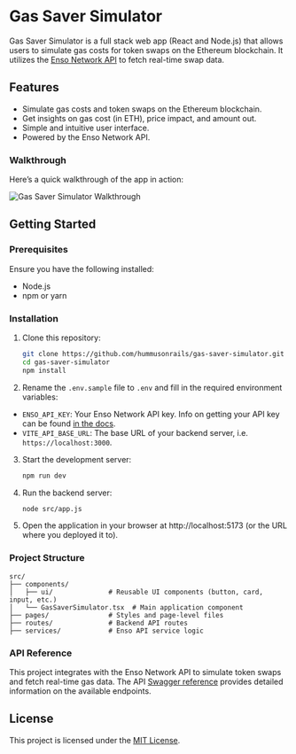 # Gas Saver Simulator

Gas Saver Simulator is a full stack web app (React and Node.js) that allows users to simulate gas costs for token swaps on the Ethereum blockchain. It utilizes the [Enso Network API](https://api-docs.enso.finance/) to fetch real-time swap data.

## Features

- Simulate gas costs and token swaps on the Ethereum blockchain.
- Get insights on gas cost (in ETH), price impact, and amount out.
- Simple and intuitive user interface.
- Powered by the Enso Network API.

### Walkthrough

Here’s a quick walkthrough of the app in action:

![Gas Saver Simulator Walkthrough](./gas_simulator.gif)

## Getting Started

### Prerequisites

Ensure you have the following installed:

- Node.js
- npm or yarn

### Installation

1. Clone this repository:
   ```bash
   git clone https://github.com/hummusonrails/gas-saver-simulator.git
   cd gas-saver-simulator
   npm install
   ```
2. Rename the `.env.sample` file to `.env` and fill in the required environment variables:
  - `ENSO_API_KEY`: Your Enso Network API key. Info on getting your API key can be found [in the docs](https://api-docs.enso.finance/introduction/get-api-key).
  - `VITE_API_BASE_URL`: The base URL of your backend server, i.e. `https://localhost:3000`.

3. Start the development server:
   ```bash
   npm run dev
   ```

4. Run the backend server:
   ```bash
   node src/app.js
   ```

5. Open the application in your browser at http://localhost:5173 (or the URL where you deployed it to).

### Project Structure

```
src/
├── components/
│   ├── ui/              # Reusable UI components (button, card, input, etc.)
│   └── GasSaverSimulator.tsx  # Main application component
├── pages/               # Styles and page-level files
├── routes/              # Backend API routes
├── services/            # Enso API service logic
```

### API Reference

This project integrates with the Enso Network API to simulate token swaps and fetch real-time gas data. The API [Swagger reference](https://api.enso.finance/api#) provides detailed information on the available endpoints.

## License

This project is licensed under the [MIT License](LICENSE).